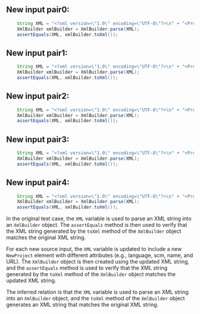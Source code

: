 ## New input pair0:
```java
    String XML = "<?xml version=\"1.0\" encoding=\"UTF-8\"?>\n" + "<Projects>\n" + "  <underscore-java language=\"Java\" scm=\"SVN\">\n" + "    <Location type=\"URL\">https://github.com/javadev/underscore-java/</Location>\n" + "  </underscore-java>\n" + "  <JetS3t language=\"Java\" scm=\"CVS\">\n" + "    <Location type=\"URL\">https://jets3t.s3.amazonaws.com/index.html</Location>\n" + "  </JetS3t>\n" + "  <NewProject name=\"NewProject1\" language=\"Python\" scm=\"Git\">\n" + "    <Location type=\"URL\">https://github.com/newproject1/</Location>\n" + "  </NewProject>\n" + "</Projects>";
    XmlBuilder xmlBuilder = XmlBuilder.parse(XML);
    assertEquals(XML, xmlBuilder.toXml());
```

## New input pair1:
```java
    String XML = "<?xml version=\"1.0\" encoding=\"UTF-8\"?>\n" + "<Projects>\n" + "  <underscore-java language=\"Java\" scm=\"SVN\">\n" + "    <Location type=\"URL\">https://github.com/javadev/underscore-java/</Location>\n" + "  </underscore-java>\n" + "  <JetS3t language=\"Java\" scm=\"CVS\">\n" + "    <Location type=\"URL\">https://jets3t.s3.amazonaws.com/index.html</Location>\n" + "  </JetS3t>\n" + "  <NewProject name=\"NewProject2\" language=\"C#\" scm=\"SVN\">\n" + "    <Location type=\"URL\">https://github.com/newproject2/</Location>\n" + "  </NewProject>\n" + "</Projects>";
    XmlBuilder xmlBuilder = XmlBuilder.parse(XML);
    assertEquals(XML, xmlBuilder.toXml());
```

## New input pair2:
```java
    String XML = "<?xml version=\"1.0\" encoding=\"UTF-8\"?>\n" + "<Projects>\n" + "  <underscore-java language=\"Java\" scm=\"SVN\">\n" + "    <Location type=\"URL\">https://github.com/javadev/underscore-java/</Location>\n" + "  </underscore-java>\n" + "  <JetS3t language=\"Java\" scm=\"CVS\">\n" + "    <Location type=\"URL\">https://jets3t.s3.amazonaws.com/index.html</Location>\n" + "  </JetS3t>\n" + "  <NewProject name=\"NewProject3\" language=\"JavaScript\" scm=\"Git\">\n" + "    <Location type=\"URL\">https://github.com/newproject3/</Location>\n" + "  </NewProject>\n" + "</Projects>";
    XmlBuilder xmlBuilder = XmlBuilder.parse(XML);
    assertEquals(XML, xmlBuilder.toXml());
```

## New input pair3:
```java
    String XML = "<?xml version=\"1.0\" encoding=\"UTF-8\"?>\n" + "<Projects>\n" + "  <underscore-java language=\"Java\" scm=\"SVN\">\n" + "    <Location type=\"URL\">https://github.com/javadev/underscore-java/</Location>\n" + "  </underscore-java>\n" + "  <JetS3t language=\"Java\" scm=\"CVS\">\n" + "    <Location type=\"URL\">https://jets3t.s3.amazonaws.com/index.html</Location>\n" + "  </JetS3t>\n" + "  <NewProject name=\"NewProject4\" language=\"Ruby\" scm=\"Mercurial\">\n" + "    <Location type=\"URL\">https://github.com/newproject4/</Location>\n" + "  </NewProject>\n" + "</Projects>";
    XmlBuilder xmlBuilder = XmlBuilder.parse(XML);
    assertEquals(XML, xmlBuilder.toXml());
```

## New input pair4:
```java
    String XML = "<?xml version=\"1.0\" encoding=\"UTF-8\"?>\n" + "<Projects>\n" + "  <underscore-java language=\"Java\" scm=\"SVN\">\n" + "    <Location type=\"URL\">https://github.com/javadev/underscore-java/</Location>\n" + "  </underscore-java>\n" + "  <JetS3t language=\"Java\" scm=\"CVS\">\n" + "    <Location type=\"URL\">https://jets3t.s3.amazonaws.com/index.html</Location>\n" + "  </JetS3t>\n" + "  <NewProject name=\"NewProject5\" language=\"Swift\" scm=\"Git\">\n" + "    <Location type=\"URL\">https://github.com/newproject5/</Location>\n" + "  </NewProject>\n" + "</Projects>";
    XmlBuilder xmlBuilder = XmlBuilder.parse(XML);
    assertEquals(XML, xmlBuilder.toXml());
```

In the original test case, the `XML` variable is used to parse an XML string into an `XmlBuilder` object. The `assertEquals` method is then used to verify that the XML string generated by the `toXml` method of the `XmlBuilder` object matches the original XML string.

For each new source input, the `XML` variable is updated to include a new `NewProject` element with different attributes (e.g., language, scm, name, and URL). The `XmlBuilder` object is then created using the updated XML string, and the `assertEquals` method is used to verify that the XML string generated by the `toXml` method of the `XmlBuilder` object matches the updated XML string.

The inferred relation is that the `XML` variable is used to parse an XML string into an `XmlBuilder` object, and the `toXml` method of the `XmlBuilder` object generates an XML string that matches the original XML string.
